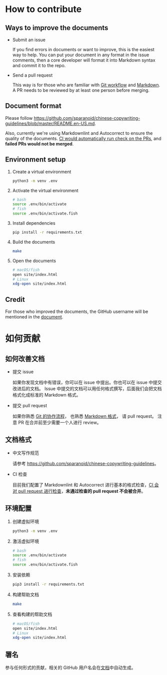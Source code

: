 # How to contribute

## Ways to improve the documents

* Submit an issue

  If you find errors in documents or want to improve, this is the easiest way to help.
  You can put your document in any format in the issue comments, then a core developer
  will format it into Markdown syntax and commit it to the repo.

* Send a pull request

  This way is for those who are familiar with
  [Git workflow](https://guides.github.com/introduction/flow/) and
  [Markdown](http://daringfireball.net).
  A PR needs to be reviewed by at least one person before merging.

## Document format

Please follow <https://github.com/sparanoid/chinese-copywriting-guidelines/blob/master/README.en-US.md>.

Also, currently we're using Markdownlint and Autocorrect to ensure the quality of the documents. [CI would automatically run check on the PRs](.github/workflows/build.yml), and **failed PRs would not be merged**.

## Environment setup

1. Create a virtual environment

    ```bash
    python3 -m venv .env
    ```

2. Activate the virtual environment

    ```bash
    # bash
    source .env/bin/activate
    # fish
    source .env/bin/activate.fish
    ```

3. Install dependencies

    ```bash
    pip install -r requirements.txt
    ```

4. Build the documents

    ```bash
    make
    ```
  
5. Open the documents

    ```bash
    # macOS/fish
    open site/index.html
    # Linux
    xdg-open site/index.html
    ```

## Credit

For those who improved the documents, the GitHub username will be mentioned in the
[document](https://mirrors.ustc.edu.cn/help/contributor.html).


# 如何贡献

## 如何改善文档

* 提交 issue

  如果你发现文档中有错误，你可以在 issue 中提出。你也可以在 issue 中提交改进后的文档。
  Issue 中提交的文档可以用任何格式撰写，后面我们会把文档格式化成标准的 Markdown 格式。

* 提交 pull request

  如果你熟悉 [Git 的协作流程](https://guides.github.com/introduction/flow/)，
  也熟悉 [Markdown 格式](http://daringfireball.net)，
  请 pull request。
  注意 PR 在合并前至少需要一个人进行 review。

## 文档格式

* 中文写作规范

  请参考 <https://github.com/sparanoid/chinese-copywriting-guidelines>。

* CI 检查

  目前我们配置了 Markdownlint 和 Autocorrect 进行基本的格式检查，[CI 会对 pull request 进行检查](.github/workflows/build.yml)，**未通过检查的 pull request 不会被合并**。

## 环境配置

1. 创建虚拟环境

    ```bash
    python3 -m venv .env
    ```

2. 激活虚拟环境

    ```bash
    # bash
    source .env/bin/activate
    # fish
    source .env/bin/activate.fish
    ```

3. 安装依赖

    ```bash
    pip3 install -r requirements.txt
    ```

4. 构建帮助文档

    ```bash
    make
    ```

5. 查看构建的帮助文档

    ```bash
    # macOS/fish
    open site/index.html
    # Linux
    xdg-open site/index.html
    ```

## 署名

参与任何形式的贡献，相关的 GitHub 用户名会在[文档](https://mirrors.ustc.edu.cn/help/contributor.html)中自动生成。
